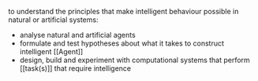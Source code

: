 to understand the principles that make intelligent behaviour possible in natural or artificial systems:
- analyse natural and artificial agents
- formulate and test hypotheses about what it takes to construct intelligent [[Agent]]
- design, build and experiment with computational systems that perform [[task(s)]] that require intelligence